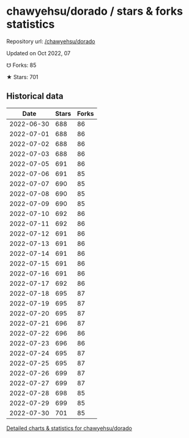 # chawyehsu/dorado / stars & forks statistics

Repository url: [/chawyehsu/dorado](https://github.com/chawyehsu/dorado)

Updated on Oct 2022, 07

☋ Forks: 85

★ Stars: 701

## Historical data
| Date | Stars | Forks |
|------|-------|-------|
| 2022-06-30 | 688 | 86 | 
| 2022-07-01 | 688 | 86 | 
| 2022-07-02 | 688 | 86 | 
| 2022-07-03 | 688 | 86 | 
| 2022-07-05 | 691 | 86 | 
| 2022-07-06 | 691 | 85 | 
| 2022-07-07 | 690 | 85 | 
| 2022-07-08 | 690 | 85 | 
| 2022-07-09 | 690 | 85 | 
| 2022-07-10 | 692 | 86 | 
| 2022-07-11 | 692 | 86 | 
| 2022-07-12 | 691 | 86 | 
| 2022-07-13 | 691 | 86 | 
| 2022-07-14 | 691 | 86 | 
| 2022-07-15 | 691 | 86 | 
| 2022-07-16 | 691 | 86 | 
| 2022-07-17 | 692 | 86 | 
| 2022-07-18 | 695 | 87 | 
| 2022-07-19 | 695 | 87 | 
| 2022-07-20 | 695 | 87 | 
| 2022-07-21 | 696 | 87 | 
| 2022-07-22 | 696 | 86 | 
| 2022-07-23 | 696 | 86 | 
| 2022-07-24 | 695 | 87 | 
| 2022-07-25 | 695 | 87 | 
| 2022-07-26 | 699 | 87 | 
| 2022-07-27 | 699 | 87 | 
| 2022-07-28 | 698 | 85 | 
| 2022-07-29 | 699 | 85 | 
| 2022-07-30 | 701 | 85 | 


[Detailed charts & statistics for chawyehsu/dorado](https://reviewgithub.com/rep/chawyehsu/dorado)

